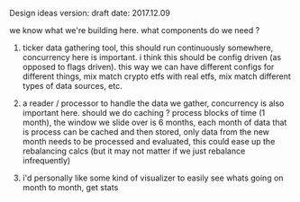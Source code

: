 
Design ideas
version: draft
date: 2017.12.09

we know what we're building here.
what components do we need ?

1. ticker data gathering tool, this should run continuously somewhere, concurrency here is important. i think this should be config driven (as opposed to flags driven). this way we can have different configs for different things, mix match crypto etfs with real etfs, mix match different types of data sources, etc.

2. a reader / processor to handle the data we gather, concurrency is also important here. should we do caching ? process blocks of time (1 month), the window we slide over is 6 months, each month of data that is process can be cached and then stored, only data from the new month needs to be processed and evaluated, this could ease up the rebalancing calcs (but it may not matter if we just rebalance infrequently)

3. i'd personally like some kind of visualizer to easily see whats going on month to month, get stats

